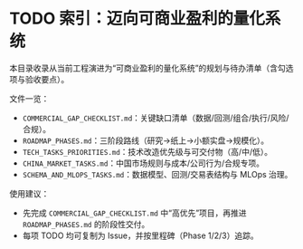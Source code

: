 # TODO 索引：迈向可商业盈利的量化系统

本目录收录从当前工程演进为“可商业盈利的量化系统”的规划与待办清单（含勾选项与验收要点）。

文件一览：
- `COMMERCIAL_GAP_CHECKLIST.md`：关键缺口清单（数据/回测/组合/执行/风险/合规）。
- `ROADMAP_PHASES.md`：三阶段路线（研究→纸上→小额实盘→规模化）。
- `TECH_TASKS_PRIORITIES.md`：技术改造优先级与可交付物（高/中/低）。
- `CHINA_MARKET_TASKS.md`：中国市场规则与成本/公司行为/合规专项。
- `SCHEMA_AND_MLOPS_TASKS.md`：数据模型、回测/交易表结构与 MLOps 治理。

使用建议：
- 先完成 `COMMERCIAL_GAP_CHECKLIST.md` 中“高优先”项目，再推进 `ROADMAP_PHASES.md` 的阶段性交付。
- 每项 TODO 均可复制为 Issue，并按里程碑（Phase 1/2/3）追踪。
